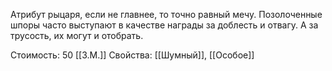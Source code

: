 Атрибут рыцаря, если не главнее, то точно равный мечу. Позолоченные шпоры часто выступают в качестве награды за доблесть и отвагу. А за трусость, их могут и отобрать.


Стоимость: 50 [[З.М.]]
Свойства: [[Шумный]], [[Особое]]